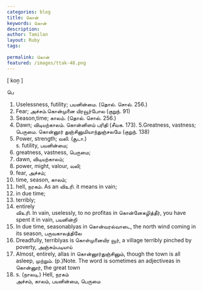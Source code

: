 ```yaml
---
categories: blog
title: கொன்
keywords: கொன்
description: 
author: Tamilan
layout: Ruby
tags: 
 
permalink: கொன்
featured: /images/ttak-48.png
---
```

  
[ koṉ ]  
  
பெ  
1. Uselessness, futility; பயனின்மை. (தொல். சொல். 256.)  
2. Fear; அச்சம்.கொன்முனை யிரவூர்போல (குறுந். 91)  
3. Season,time; காலம். (தொல். சொல். 256.)  
4. Dawn; விடியற்காலம். கொன்னிளம் பரிதி (சீவக. 173). 5.Greatness, vastness; பெருமை. கொன்னூர் துஞ்சினுமியாந்துஞ்சலமே (குறுந். 138)  
6. Power, strength; வலி. (சூடா.)  
s. futility, பயனின்மை;  
2. greatness, vastness, பெருமை;  
3. dawn, விடியற்காலம்;  
4. power, might, valour, வலி;  
5. fear, அச்சம்;  
6. time, season, காலம்;  
7. hell, நரகம். As an விஉரி. it means in vain;  
2. in due time;  
3. terribly;  
4. entirely  
விஉரி. In vain, uselessly, to no profitas in கொன்னேகழித்தீர், you have spent it in vain, பயனின்றி  
2. In due time, seasonablyas in கொன்வரல்வாடை, the north wind coming in its season, பருவகாலத்திலே  
3. Dreadfully, terriblyas is கொள்முனையிர வூர், a village terribly pinched by poverty, அஞ்சும்படியாய்  
4. Almost, entirely, allas in கொன்னூர்துஞ்சினும், though the town is all asleep, முற்றும். (p.)Note. The word is sometimes an adjectiveas in கொன்னூர், the great town  
5. s. (நாலடி.) Hell, நரகம்  
அச்சம், காலம், பயனின்மை, பெருமை